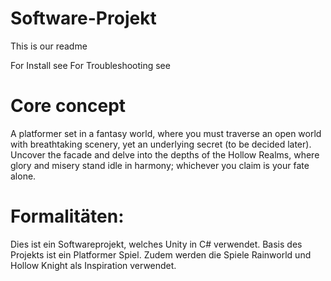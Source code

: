 # Software-Projekt
This is our readme</break>

For Install see
For Troubleshooting see

# Core concept
A platformer set in a fantasy world, where you must traverse an open world with breathtaking scenery, yet an underlying secret (to be decided later). Uncover the facade and delve into the depths of the Hollow Realms, where glory and misery stand idle in harmony; whichever you claim is your fate alone.

# Formalitäten:
Dies ist ein Softwareprojekt, welches Unity in C# verwendet. Basis des Projekts ist ein Platformer Spiel. Zudem werden die Spiele Rainworld und Hollow Knight als Inspiration verwendet.
